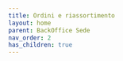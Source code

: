 ```yaml
---
title: Ordini e riassortimento
layout: home
parent: BackOffice Sede
nav_order: 2
has_children: true
---
```

